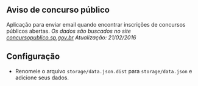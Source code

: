 ## Aviso de concurso público

Aplicação para enviar email quando encontrar inscrições de concursos públicos abertas.
*Os dados são buscados no site [concursopublico.sp.gov.br](http://www.concursopublico.sp.gov.br/)*
*Atualização: 21/02/2016*

## Configuração

- Renomeie o arquivo `storage/data.json.dist` para `storage/data.json` e adicione seus dados.
